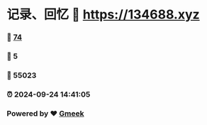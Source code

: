 # 记录、回忆 :link: https://134688.xyz 
### :page_facing_up: [74](https://134688.xyz/tag.html) 
### :speech_balloon: 5 
### :hibiscus: 55023 
### :alarm_clock: 2024-09-24 14:41:05 
### Powered by :heart: [Gmeek](https://github.com/Meekdai/Gmeek)
